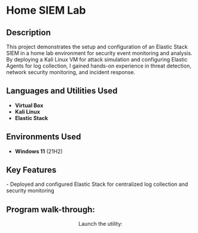 <h1>Home SIEM Lab</h1>



<h2>Description</h2>
This project demonstrates the setup and configuration of an Elastic Stack SIEM in a home lab environment for security event monitoring and analysis. By deploying a Kali Linux VM for attack simulation and configuring Elastic Agents for log collection, I gained hands-on experience in threat detection, network security monitoring, and incident response.
<br />


<h2>Languages and Utilities Used</h2>

- <b>Virtual Box</b> 
- <b>Kali Linux</b>
- <b>Elastic Stack</b>
<h2>Environments Used </h2>

- <b>Windows 11</b> (21H2)
  
<h2>Key Features </h2>
-   Deployed and configured Elastic Stack for centralized log collection and security monitoring
<br/>

<h2>Program walk-through:</h2>

<p align="center">
Launch the utility: <br/>
<img src="/>
<br />
<br />


<!--
 ```diff
- text in red
+ text in green
! text in orange
# text in gray
@@ text in purple (and bold)@@
```
--!>
